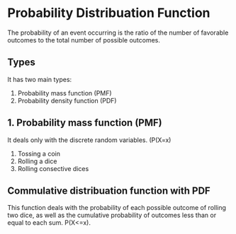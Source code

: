 # Probability Distribuation Function
The probability of an event occurring is the ratio of the number of favorable outcomes to the total number of possible outcomes.

## Types
It has two main types: 
1. Probability mass function (PMF)
2. Probability density function (PDF)

## 1. Probability mass function (PMF)
It deals only with the discrete random variables. (P(X=x) 
1. Tossing a coin
2. Rolling a dice 
3. Rolling consective dices 

## Commulative distribuation function with PDF 
This function deals with the probability of each possible outcome of rolling two dice, as well as the cumulative probability of outcomes less than or equal to each sum.
P(X<=x). 
